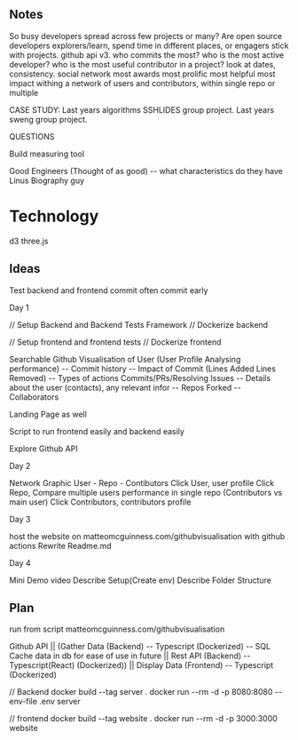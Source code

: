 ## Notes

So busy developers spread across few projects or many?
Are open source developers explorers/learn, spend time in different places, or engagers stick with projects.
github api v3.
who commits the most?
who is the most active developer?
who is the most useful contributor in a project?
look at dates, consistency.
social network
most awards
most prolific
most helpful
most impact
withing a network of users and contributors, within single repo or multiple

CASE STUDY: Last years algorithms SSHLIDES group project.
Last years sweng group project.

QUESTIONS

Build measuring tool

Good Engineers (Thought of as good) -- what characteristics do they have
Linus
Biography guy

# Technology

d3
three.js

## Ideas

Test backend and frontend
commit often commit early

Day 1

// Setup Backend and Backend Tests Framework
// Dockerize backend

// Setup frontend and frontend tests
// Dockerize frontend

Searchable Github Visualisation of User (User Profile Analysing performance)
-- Commit history
-- Impact of Commit (Lines Added Lines Removed)
-- Types of actions Commits/PRs/Resolving Issues
-- Details about the user (contacts), any relevant infor
-- Repos Forked
-- Collaborators

Landing Page as well

Script to run frontend easily and backend easily

Explore Github API

Day 2

Network Graphic User - Repo - Contibutors
Click User, user profile
Click Repo, Compare multiple users performance in single repo (Contributors vs main user)
Click Contributors, contributors profile

Day 3

host the website on matteomcguinness.com/githubvisualisation with github actions
Rewrite Readme.md

Day 4

Mini Demo video
Describe Setup(Create env)
Describe Folder Structure

## Plan

run from script
matteomcguinness.com/githubvisualisation

Github API
||
(Gather Data (Backend) -- Typescript (Dockerized) -- SQL Cache data in db for ease of use in future
||
Rest API (Backend) -- Typescript(React) (Dockerized))
||
Display Data (Frontend) -- Typescript (Dockerized)

// Backend
docker build --tag server .
docker run --rm -d -p 8080:8080 --env-file .env server

// frontend
docker build --tag website .
docker run --rm -d -p 3000:3000 website
